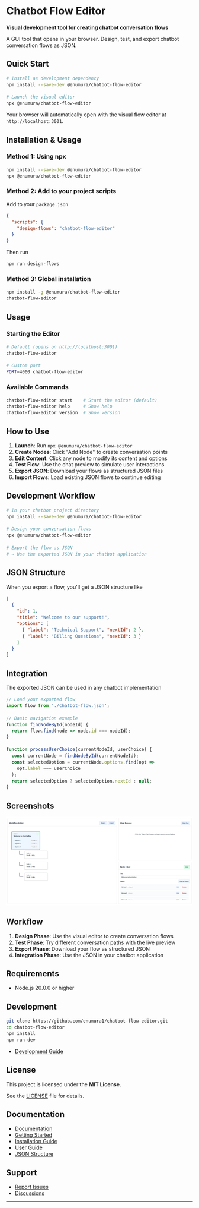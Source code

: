 # Chatbot Flow Editor

**Visual development tool for creating chatbot conversation flows**

A GUI tool that opens in your browser. Design, test, and export chatbot conversation flows as JSON.

## Quick Start

```bash
# Install as development dependency
npm install --save-dev @enumura/chatbot-flow-editor

# Launch the visual editor
npx @enumura/chatbot-flow-editor
```

Your browser will automatically open with the visual flow editor at `http://localhost:3001`.

## Installation & Usage

### Method 1: Using npx
```bash
npm install --save-dev @enumura/chatbot-flow-editor
npx @enumura/chatbot-flow-editor
```

### Method 2: Add to your project scripts
Add to your `package.json`
```json
{
  "scripts": {
    "design-flows": "chatbot-flow-editor"
  }
}
```

Then run
```bash
npm run design-flows
```

### Method 3: Global installation
```bash
npm install -g @enumura/chatbot-flow-editor
chatbot-flow-editor
```

## Usage

### Starting the Editor
```bash
# Default (opens on http://localhost:3001)
chatbot-flow-editor

# Custom port
PORT=4000 chatbot-flow-editor
```

### Available Commands
```bash
chatbot-flow-editor start    # Start the editor (default)
chatbot-flow-editor help     # Show help
chatbot-flow-editor version  # Show version
```

## How to Use

1. **Launch**: Run `npx @enumura/chatbot-flow-editor`
2. **Create Nodes**: Click "Add Node" to create conversation points
3. **Edit Content**: Click any node to modify its content and options
4. **Test Flow**: Use the chat preview to simulate user interactions
5. **Export JSON**: Download your flows as structured JSON files
6. **Import Flows**: Load existing JSON flows to continue editing

## Development Workflow

```bash
# In your chatbot project directory
npm install --save-dev @enumura/chatbot-flow-editor

# Design your conversation flows
npx @enumura/chatbot-flow-editor

# Export the flow as JSON
# → Use the exported JSON in your chatbot application
```

## JSON Structure

When you export a flow, you'll get a JSON structure like

```json
[
  {
    "id": 1,
    "title": "Welcome to our support!",
    "options": [
      { "label": "Technical Support", "nextId": 2 },
      { "label": "Billing Questions", "nextId": 3 }
    ]
  }
]
```

## Integration

The exported JSON can be used in any chatbot implementation

```javascript
// Load your exported flow
import flow from './chatbot-flow.json';

// Basic navigation example
function findNodeById(nodeId) {
  return flow.find(node => node.id === nodeId);
}

function processUserChoice(currentNodeId, userChoice) {
  const currentNode = findNodeById(currentNodeId);
  const selectedOption = currentNode.options.find(opt => 
    opt.label === userChoice
  );
  return selectedOption ? selectedOption.nextId : null;
}
```

## Screenshots

![Chatbot Flow Editor Interface](chatbot-flow-editor.webp)

## Workflow

1. **Design Phase**: Use the visual editor to create conversation flows
2. **Test Phase**: Try different conversation paths with the live preview  
3. **Export Phase**: Download your flow as structured JSON
4. **Integration Phase**: Use the JSON in your chatbot application

## Requirements

- Node.js 20.0.0 or higher

## Development

```bash
git clone https://github.com/enumura1/chatbot-flow-editor.git
cd chatbot-flow-editor
npm install
npm run dev
```
- [Development Guide](https://enumura1.github.io/chatbot-flow-editor/docs/development)

## License

This project is licensed under the **MIT License**.

See the [LICENSE](./LICENSE) file for details.

## Documentation

- [Documentation](https://enumura1.github.io/chatbot-flow-editor/)
- [Getting Started](https://enumura1.github.io/chatbot-flow-editor/docs/getting-started)
- [Installation Guide](https://enumura1.github.io/chatbot-flow-editor/docs/installation)
- [User Guide](https://enumura1.github.io/chatbot-flow-editor/docs/user-guide)
- [JSON Structure](https://enumura1.github.io/chatbot-flow-editor/docs/json-structure)

## Support

- [Report Issues](https://github.com/enumura1/chatbot-flow-editor/issues)
- [Discussions](https://github.com/enumura1/chatbot-flow-editor/discussions)

---